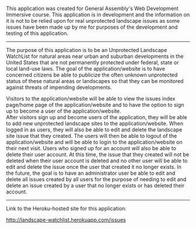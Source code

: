 
This application was created for General Assembly's Web Development Immersive course.
This application is in development and the information on it is not to be relied
upon for real unprotected landscape issues as some issues have been made up by me for
purposes of the development and testing of this application.

********************************************************************************

The purpose of this application is to be an Unprotected Landscape WatchList for natural areas near
urban and suburban developments in the United States that are not permanently protected under federal, state or local
land-use laws. The goal of the application/website is to have concerned citizens be able to publicize the
often unknown unprotected status of these natural areas or landscapes so that they can be monitored against
threats of impending developments.

Visitors to the application/website will be able to view the issues index page/home page
of the application/website and to have the option to sign up to become a user of the application/website.  
After visitors sign up and become users of the application, they will be able to add new unprotected
landscape sites to the application/website.  When logged in as users, they will also be able to edit
and delete the landscape site issue that they created.  The users will then be able to logout of the
application/website and will be able to login to the application/website on their next visit.  Users who
signed up for an account will also be able to delete their user account.  At this time, the issue that
they created will not be deleted when their user account is deleted and no other user will be able to
edit and delete the issue once the user that created it no longer exists.  In the future, the goal is to have
an administrator user be able to edit and delete all issues created by all users for the purpose of needing to
edit and delete an issue created by a user that no longer exists or has deleted their account.

********************************************************************************

Link to the Heroku-hosted site for this application:

http://landscape-watchlist.herokuapp.com/issues
